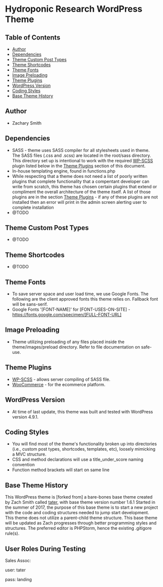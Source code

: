 # Hydroponic Research WordPress Theme

## Table of Contents
- [Author](#author)
- [Dependencies](#dependencies)
- [Theme Custom Post Types](#theme-custom-post-types)
- [Theme Shortcodes](#theme-shortcodes)
- [Theme Fonts](#theme-fonts)
- [Image Preloading](#image-preloading)
- [Theme Plugins](#theme-plugins)
- [WordPress Version](#wordpress-version)
- [Coding Styles](#coding-styles)
- [Base Theme History](#base-theme-history)

## Author
* Zachary Smith

## Dependencies
* SASS - theme uses SASS compiler for all stylesheets used in theme. The SASS files (.css and .scss) are located in the root/sass directory. This directory set up is intentional to work with the required [WP-SCSS](https://wordpress.org/plugins/wp-scss/) plugin listed below in the [Theme Plugins](#theme-plugins) section of this document.
* In-house templating engine, found in functions.php
* While respecting that a theme does not need a list of poorly written plugins that complete functionality that a compentant developer can write from scratch, this theme has chosen certain plugins that extend or compliment the overall architecture of the theme itself. A list of those plugins are in the section [Theme Plugins](#theme-plugins) - if any of these plugins are not installed then an error will print in the admin screen alerting user to complete installation
* @TODO
 
## Theme Custom Post Types
* @TODO

## Theme Shortcodes
* @TODO

## Theme Fonts
* To save server space and user load time, we use Google Fonts. The following are the client approved fonts this theme relies on. Fallback font will be sans-serif.
* Google Fonts '[FONT-NAME]' for [FONT-USES-ON-SITE] - https://fonts.google.com/specimen/[FULL-FONT-URL]

## Image Preloading
* Theme utilizing preloading of any files placed inside the theme/images/preload directory. Refer to file documentation on safe-use.

## Theme Plugins
* [WP-SCSS](https://wordpress.org/plugins/wp-scss/) - allows server compiling of SASS file.
* [WooCommerce](https://wordpress.org/plugins/woocommerce/) - for the ecommerce platform.

## WordPress Version
* At time of last update, this theme was built and tested with WordPress version 4.9.1.

## Coding Styles
* You will find most of the theme's functionality broken up into directories (i.e., custom post types, shortcodes, templates, etc), loosely mimicking a MVC structure.
* CSS and method declarations will use a title_under_score naming convention
* Function method brackets will start on same line

## Base Theme History
This WordPress theme is [forked from] a bare-bones base theme created by Zach Smith called [tater](https://github.com/zachisit/tater-wordpress-theme), with base theme version number 1.6.1 Started in the summer of 2017, the purpose of this base theme is to start a new project with the code and coding structures needed to jump start development. This theme does not utilize a parent-child theme structure. This base theme will be updated as Zach progresses through better programming styles and structures. The preferred editor is PHPStorm, hence the existing .gitigore rule(s).

## User Roles During Testing
Sales Assoc:

user: tater

pass: landing